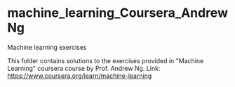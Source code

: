 # machine_learning_Coursera_AndrewNg
Machine learning exercises

This folder contains solutions to the exercises provided in "Machine Learning" coursera course by Prof. Andrew Ng.
Link: https://www.coursera.org/learn/machine-learning
